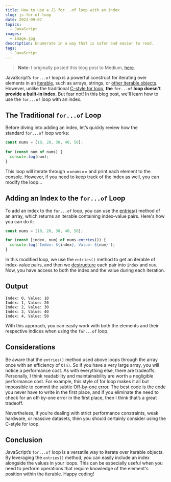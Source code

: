 ```yaml
---
title: How to use a JS for...of loop with an index
slug: js-for-of-loop
date: 2023-09-07
topics:
  - JavaScript
images:
  - image.jpg
description: Enumerate in a way that is safer and easier to read.
tags:
  - JavaScript
---
```

> **Note**:
> I originally posted this blog post to Medium, [here](https://medium.com/@_DandyLyons/how-to-use-a-js-for-of-loop-with-an-index-a4675ed22351).

JavaScript’s `for...of` loop is a powerful construct for iterating over elements in an [iterable](https://developer.mozilla.org/en-US/docs/Web/JavaScript/Reference/Iteration_protocols#built-in_iterables), such as arrays, strings, or [other iterable objects](https://developer.mozilla.org/en-US/docs/Web/JavaScript/Reference/Iteration_protocols#built-in_iterables:~:text=iterables%20and%20iterators.-,Built%2Din%20iterables,-String%2C%20Array). However, unlike the traditional [C-style for loop](https://developer.mozilla.org/en-US/docs/Web/JavaScript/Reference/Statements/for), **the** `for...of` **loop doesn't provide a built-in index**. But fear not! In this blog post, we'll learn how to use the `for...of` loop with an index.

## The Traditional `for...of` Loop

Before diving into adding an index, let’s quickly review how the standard `for...of` loop works:

```js
const nums = [10, 20, 30, 40, 50];  
  
for (const num of nums) {  
  console.log(num);  
}
```

This loop will iterate through ==`nums`== and print each element to the console. However, if you need to keep track of the index as well, you can modify the loop…

## Adding an Index to the `for...of` Loop

To add an index to the `for...of` loop, you can use the [entries()](https://developer.mozilla.org/en-US/docs/Web/JavaScript/Reference/Global_Objects/Array/entries) method of an array, which returns an iterable containing index-value pairs. Here's how you can do it:

```js
const nums = [10, 20, 30, 40, 50];

for (const [index, num] of nums.entries()) {
  console.log(`Index: ${index}, Value: ${num}`);
}
```

In this modified loop, we use the `entries()` method to get an iterable of index-value pairs, and then we [destructure](https://developer.mozilla.org/en-US/docs/Web/JavaScript/Reference/Operators/Destructuring_assignment) each pair into `index` and `num`. Now, you have access to both the index and the value during each iteration.

## Output
```
Index: 0, Value: 10  
Index: 1, Value: 20  
Index: 2, Value: 30  
Index: 3, Value: 40  
Index: 4, Value: 50
```

With this approach, you can easily work with both the elements and their respective indices when using the `for...of` loop.

## Considerations

Be aware that the `entries()` method used above loops through the array once with an efficiency of `O(n)`. So if you have a very large array, you will notice a performance cost. As with everything else, there are tradeoffs. Personally, I think readability and maintainability are worth a negligible performance cost. For example, this style of for loop makes it all but impossible to commit the subtle [Off-by-one error](https://en.wikipedia.org/wiki/Off-by-one_error). The best code is the code you never have to write in the first place, and if you eliminate the need to check for an off-by-one error in the first place, then I think that’s a great tradeoff.

Nevertheless, if you’re dealing with strict performance constraints, weak hardware, or massive datasets, then you should certainly consider using the C-style for loop.

## Conclusion

JavaScript’s `for...of` loop is a versatile way to iterate over iterable objects. By leveraging the `entries()` method, you can easily include an index alongside the values in your loops. This can be especially useful when you need to perform operations that require knowledge of the element's position within the iterable. Happy coding!